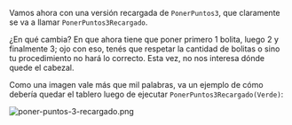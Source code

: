 Vamos ahora con una versión recargada de `PonerPuntos3`, que claramente se va a llamar `PonerPuntos3Recargado`.

¿En qué cambia? En que ahora tiene que poner primero 1 bolita, luego 2 y finalmente 3; ojo con eso, tenés que respetar la cantidad de bolitas o sino tu procedimiento no hará lo correcto. Esta vez, no nos interesa dónde quede el cabezal.

Como una imagen vale más que mil palabras, va un ejemplo de cómo debería quedar el tablero luego de ejecutar `PonerPuntos3Recargado(Verde)`:

![poner-puntos-3-recargado.png]()